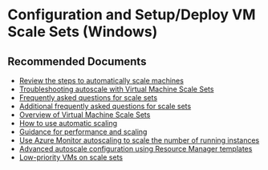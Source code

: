 <properties
	pageTitle="configuration and setup/deploy vm scale sets (windows)"
	description="configuration and setup/deploy vm scale sets (windows)"
	service="microsoft.compute"
	resource="virtualmachinescalesets"
	authors="ScottAzure"
	ms.author="scotro"
	displayOrder=""
	selfHelpType="generic"
	supportTopicIds="32539973"
	resourceTags=""
	productPesIds="16080"
	cloudEnvironments="public, Fairfax"
	articleId="51a4a9c2-9fda-4d32-b633-e3aafaa81247"
	ownershipId="Compute_VirtualMachineScaleSets"
/>

# Configuration and Setup/Deploy VM Scale Sets (Windows)

## **Recommended Documents**

* [Review the steps to automatically scale machines](https://docs.microsoft.com/azure/virtual-machine-scale-sets/virtual-machine-scale-sets-windows-autoscale?toc=%2fazure%2fmonitoring-and-diagnostics%2ftoc.json)<br>
* [Troubleshooting autoscale with Virtual Machine Scale Sets](https://docs.microsoft.com/azure/virtual-machine-scale-sets/virtual-machine-scale-sets-troubleshoot)<br>
* [Frequently asked questions for scale sets](https://docs.microsoft.com/azure/virtual-machine-scale-sets/virtual-machine-scale-sets-overview?toc=%2fazure%2fvirtual-machines%2fwindows%2ftoc.json#frequently-asked-questions-for-scale-sets)<br>
* [Additional frequently asked questions for scale sets](https://docs.microsoft.com/azure/virtual-machine-scale-sets/virtual-machine-scale-sets-faq)<br>
* [Overview of Virtual Machine Scale Sets](https://docs.microsoft.com/azure/virtual-machine-scale-sets/virtual-machine-scale-sets-overview?toc=%2fazure%2fvirtual-machines%2fwindows%2ftoc.json)<br>
* [How to use automatic scaling](https://docs.microsoft.com/azure/virtual-machine-scale-sets/virtual-machine-scale-sets-autoscale-overview)<br>
* [Guidance for performance and scaling](https://docs.microsoft.com/azure/virtual-machine-scale-sets/virtual-machine-scale-sets-overview?toc=%2fazure%2fvirtual-machines%2fwindows%2ftoc.json#scale-set-performance-and-scale-guidance)<br>
* [Use Azure Monitor autoscaling to scale the number of running instances](https://docs.microsoft.com/azure/monitoring-and-diagnostics/insights-autoscale-common-metrics)<br>
* [Advanced autoscale configuration using Resource Manager templates](https://docs.microsoft.com/azure/monitoring-and-diagnostics/insights-advanced-autoscale-virtual-machine-scale-sets)<br>
* [Low-priority VMs on scale sets](https://docs.microsoft.com/azure/virtual-machine-scale-sets/virtual-machine-scale-sets-use-low-priority)
